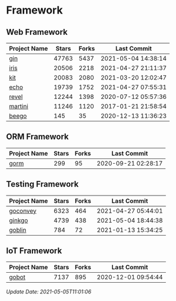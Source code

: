 # Framework

## Web Framework
| Project Name | Stars | Forks | Last Commit |
| ------------ | ----- | ----- | ----------- |
| [gin](https://github.com/gin-gonic/gin) | 47763 | 5437 | 2021-05-04 14:38:14 |
| [iris](https://github.com/kataras/iris) | 20506 | 2218 | 2021-04-27 21:11:37 |
| [kit](https://github.com/go-kit/kit) | 20083 | 2080 | 2021-03-20 12:02:47 |
| [echo](https://github.com/labstack/echo) | 19739 | 1752 | 2021-04-27 07:55:31 |
| [revel](https://github.com/revel/revel) | 12244 | 1398 | 2020-07-12 05:57:36 |
| [martini](https://github.com/go-martini/martini) | 11246 | 1120 | 2017-01-21 21:58:54 |
| [beego](https://github.com/astaxie/beego) | 145 | 35 | 2020-12-13 11:36:23 |

## ORM Framework
| Project Name | Stars | Forks | Last Commit |
| ------------ | ----- | ----- | ----------- |
| [gorm](https://github.com/jinzhu/gorm) | 299 | 95 | 2020-09-21 02:28:17 |

## Testing Framework
| Project Name | Stars | Forks | Last Commit |
| ------------ | ----- | ----- | ----------- |
| [goconvey](https://github.com/smartystreets/goconvey) | 6323 | 464 | 2021-04-27 05:44:01 |
| [ginkgo](https://github.com/onsi/ginkgo) | 4739 | 438 | 2021-05-04 18:44:38 |
| [goblin](https://github.com/franela/goblin) | 784 | 72 | 2021-01-13 15:34:25 |

## IoT Framework
| Project Name | Stars | Forks | Last Commit |
| ------------ | ----- | ----- | ----------- |
| [gobot](https://github.com/hybridgroup/gobot) | 7137 | 895 | 2020-12-01 09:54:44 |

*Update Date: 2021-05-05T11:01:06*